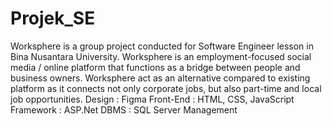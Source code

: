 # Projek_SE
Worksphere is a group project conducted for Software Engineer lesson in Bina Nusantara University. Worksphere is an employment-focused social media / online platform that functions as a bridge between people and business owners. Worksphere act as an alternative compared to existing platform as it connects not only corporate jobs, but also part-time and local job opportunities. 
Design : Figma
Front-End : HTML, CSS, JavaScript
Framework : ASP.Net
DBMS : SQL Server Management
 
